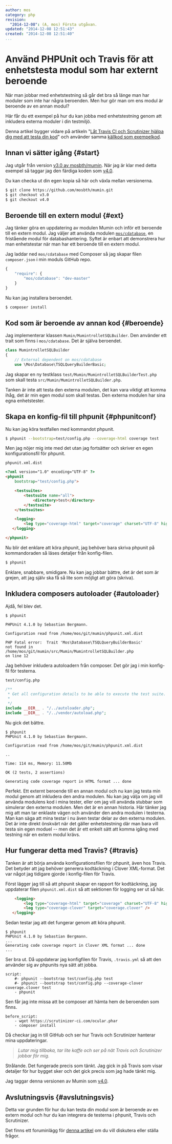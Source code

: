 ```yaml
---
author: mos
category: php
revision:
  "2014-12-08": (A, mos) Första utgåvan.
updated: "2014-12-08 12:51:43"
created: "2014-12-08 12:51:40"
...
```

Använd PHPUnit och Travis för att enhetstesta modul som har externt beroende
==================================

När man jobbar med enhetstestning så går det bra så länge man har moduler som inte har några beroenden. Men hur gör man om ens modul är beroende av en annan modul? 

Här får du ett exempel på hur du kan jobba med enhetstestning genom att inkludera externa moduler i din testmiljö.

<!--more-->

Denna artikel bygger vidare på artikeln "[Låt Travis CI och Scrutinizer hjälpa dig med att testa din kod](kunskap/lat-travis-ci-och-scrutinizer-hjalpa-dig-med-att-testa-din-kod)" och använder samma [källkod som exempelkod](https://github.com/mosbth/mumin).



Innan vi sätter igång {#start}
--------------------------------------

Jag utgår från version [v3.0 av mosbth/mumin](https://github.com/mosbth/mumin/tree/v3.0). När jag är klar med detta exempel så taggar jag den färdiga koden som [v4.0](https://github.com/mosbth/mumin/tree/v4.0).

Du kan checka ut din egen kopia så här och växla mellan versionerna.

```bash
$ git clone https://github.com/mosbth/mumin.git
$ git checkout v3.0
$ git checkout v4.0
```


Beroende till en extern modul {#ext}
--------------------------------------

Jag tänker göra en uppdatering av modulen Mumin och inför ett beroende till en extern modul. Jag väljer att  använda modulen [`mos/cdatabase`](https://packagist.org/packages/mos/cdatabase), en fristående modul för databashantering. Syftet är enbart att demonstrera hur man enhetstestar när man har ett beroende till en extern modul.

Jag laddar ned `mos/cdatabase` med Composer så jag skapar filen `composer.json` i min moduls GitHub repo.

```javascript
{
    "require": {
        "mos/cdatabase": "dev-master"
    }
}
```

Nu kan jag installera beroendet.

```bash
$ composer install
```



Kod som är beroende av annan kod {#beroende}
--------------------------------------

Jag implementerar klassen `Mumin/MumintrolletSQLBuilder`. Den använder ett trait som finns i `mos/cdatabase`. Det är själva beroendet.

```php
class MumintrolletSQLBuilder
{
    // External dependent on mos/cdatabase
    use \Mos\Database\TSQLQueryBuilderBasic;
```

Jag skapar en ny testklass `test/Mumin/MumintrolletSQLBuilderTest.php` som skall testa `src/Mumin/MumintrolletSQLBuilder.php`.

Tanken är inte att testa den externa modulen, det kan vara viktigt att komma ihåg, det är min egen modul som  skall testas. Den externa modulen har sina egna enhetstester.



Skapa en konfig-fil till phpunit {#phpunitconf}
--------------------------------------

Nu kan jag köra testfallen med kommandot phpunit.

```bash
$ phpunit --bootstrap=test/config.php --coverage-html coverage test
```

Men jag nöjer mig inte med det utan jag fortsätter och skriver en egen konfigurationsfil för phpunit.

`phpunit.xml.dist`

```html
<?xml version="1.0" encoding="UTF-8" ?>
<phpunit
    bootstrap="test/config.php">

    <testsuites>
        <testsuite name="all">
            <directory>test</directory>
        </testsuite>
    </testsuites>

    <logging>
        <log type="coverage-html" target="coverage" charset="UTF-8" highlight="true" lowUpperBound="35" highLowerBound="70" />
   </logging>

</phpunit>
```

Nu blir det enklare att köra phpunit, jag behöver bara skriva phpunit på kommandoraden så läses detaljer från konfig-filen.

```bash
$ phpunit
```

Enklare, snabbare, smidigare. Nu kan jag jobbar bättre, det är det som är grejen, att jag själv ska få så lite som möjligt att göra (skriva).



Inkludera composers autoloader {#autoloader}
--------------------------------------

Ajdå, fel blev det.

```text
$ phpunit

PHPUnit 4.1.0 by Sebastian Bergmann.

Configuration read from /home/mos/git/mumin/phpunit.xml.dist

PHP Fatal error:  Trait 'Mos\Database\TSQLQueryBuilderBasic' 
not found in 
/home/mos/git/mumin/src/Mumin/MumintrolletSQLBuilder.php 
on line 12
```

Jag behöver inkludera autoloadern från composer. Det gör jag i min konfig-fil för testerna.

`test/config.php`

```php
/**
 * Get all configuration details to be able to execute the test suite.
 *
 */
include __DIR__ . "/../autoloader.php";
include __DIR__ . "/../vendor/autoload.php";
```

Nu gick det bättre.

```text
$ phpunit
PHPUnit 4.1.0 by Sebastian Bergmann.                        

Configuration read from /home/mos/git/mumin/phpunit.xml.dist

..                                                          

Time: 114 ms, Memory: 11.50Mb                               

OK (2 tests, 2 assertions)                                  

Generating code coverage report in HTML format ... done     
```

Perfekt. Ett externt beroende till en annan modul och nu kan jag testa min modul genom att inkludera den andra modulen. Nu kan jag välja om jag vill använda modulens kod i mina tester, eller om jag vill använda stubbar som simulerar den externa modulen. Men det är en annan historia. Här tänker jag mig att man tar enklaste vägen och använder den andra modulen i testerna. Man kan säga att mina testar i nu även testar delar av den externa modulen. Det är inte direkt önskvärt när det gäller enhetstestning där man bara vill testa sin egen moduel -- men det är ett enkelt sätt att komma igång med testning när en extern modul krävs.



Hur fungerar detta med Travis? {#travis}
--------------------------------------

Tanken är att börja använda konfigurationsfilen för phpunit, även hos Travis. Det betyder att jag behöver generera kodtäckning i Clover XML-format. Det var något jag tidigare gjorde i konfig-filen för Travis.

Först lägger jag till så att phpunit skapar en rapport för kodtäckning, jag uppdaterar filen `phpunit.xml.dist` så att sektionen för logging ser ut så här.

```html
    <logging>
        <log type="coverage-html" target="coverage" charset="UTF-8" highlight="true" lowUpperBound="35" highLowerBound="70" />
        <log type="coverage-clover" target="coverage.clover" />
   </logging>
```

Sedan testar jag att det fungerar genom att köra phpunit.

```text
$ phpunit                                  
PHPUnit 4.1.0 by Sebastian Bergmann.
...
Generating code coverage report in Clover XML format ... done 
...
```

Ser bra ut. Då uppdaterar jag konfigfilen för Travis, `.travis.yml` så att den använder sig av phpunits nya sätt att jobba. 

```text
script:
    #- phpunit --bootstrap test/config.php test
    #- phpunit --bootstrap test/config.php --coverage-clover coverage.clover test
    - phpunit
```

Sen får jag inte missa att be composer att hämta hem de beroenden som finns.

```text
before_script:
    - wget https://scrutinizer-ci.com/ocular.phar
    - composer install
```

Då checkar jag in till GitHub och ser hur Travis och Scrutinizer hanterar mina uppdateringar. 

> *Lutar mig tillbaka, tar lite kaffe och ser på nät Travis och Scrutinizer jobbar för mig.*

Strålande. Det fungerade precis som tänkt. Jag gick in på Travis som visar detaljer för hur bygget sker och det gick precis som jag hade tänkt mig.

Jag taggar denna versionen av Mumin som [v4.0](https://github.com/mosbth/mumin/tree/v4.0).



Avslutningsvis {#avslutningsvis}
--------------------------------------

Detta var grunden för hur du kan testa din modul som är beroende av en extern modul och hur du kan integrera de testerna i phpunit, Travis och Scrutinizer.

Det finns ett foruminlägg för [denna artikel](t/3347) om du vill diskutera eller ställa frågor.




